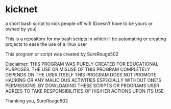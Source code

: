 # kicknet
a short bash script to kick people off wifi (Doesn't have to be yours or owned by you)

This is a repository for my bash scripts in which ill be automating or creating projects to ease the use of a linux user

This program or script was created by SureRouge502

Disclaimer: THIS PROGRAM WAS PURELY CREATED FOR EDUCATIONAL PURPOSES. 
THE USE OR MISUSE OF THIS PROGRAM COMPLETELY DEPENDS ON THE USER ITSELF 
THIS PROGRAM DOES NOT PROMOTE HACKING OR ANY MALICIOUS ACTIVITIES ESPECIALLY WITHOUT ONE'S PERMISSIONS.
BY DOWLOADING THESE SCRIPTS OR PROGRAMS USER AGREES TO TAKE RESPONSIBILITIES OF HIS/HER ACTIONS UPON ITS USE

Thanking you, SureRouge502
